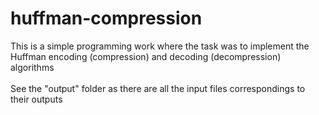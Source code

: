 # huffman-compression
This is a simple programming work where the task was to implement the Huffman encoding (compression) and decoding (decompression) algorithms\
\
See the "output" folder as there are all the input files correspondings to their outputs
